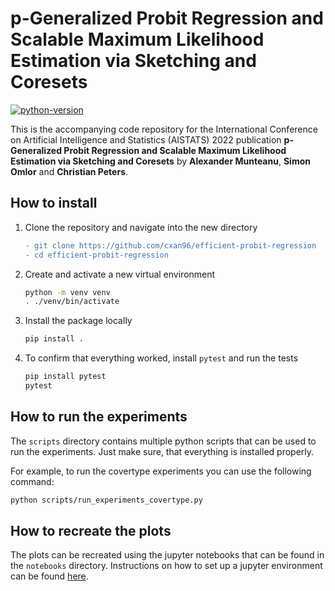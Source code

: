 # p-Generalized Probit Regression and Scalable Maximum Likelihood Estimation via Sketching and Coresets

[![python-version](https://img.shields.io/badge/python-3.8%20%7C%203.9-blue)](https://img.shields.io/badge/python-3.8%20%7C%203.9-blue)

This is the accompanying code repository for the International Conference on Artificial Intelligence and Statistics (AISTATS) 2022
publication **p-Generalized Probit Regression and Scalable Maximum Likelihood Estimation via Sketching and Coresets** 
by **Alexander Munteanu**, **Simon Omlor** and **Christian Peters**.

## How to install

1. Clone the repository and navigate into the new directory

   ```diff
   - git clone https://github.com/cxan96/efficient-probit-regression 
   - cd efficient-probit-regression
   ```


2. Create and activate a new virtual environment

   ```bash
   python -m venv venv
   . ./venv/bin/activate
   ```

3. Install the package locally

   ```bash
   pip install .
   ```

4. To confirm that everything worked, install `pytest` and run the tests
   ```bash
   pip install pytest
   pytest
   ```

## How to run the experiments

The `scripts` directory contains multiple python scripts that can be
used to run the experiments.
Just make sure, that everything is installed properly.

For example, to run the covertype experiments you can use the following command:

```bash
python scripts/run_experiments_covertype.py
```

## How to recreate the plots

The plots can be recreated using the jupyter notebooks that can be
found in the `notebooks` directory.
Instructions on how to set up a jupyter environment can be found
[here](https://jupyter.org/).




